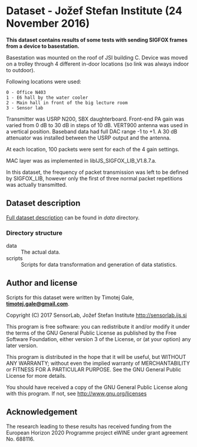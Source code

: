 # Dataset - Jožef Stefan Institute (24 November 2016)

**This dataset contains results of some tests with sending SIGFOX frames from a device to basestation.**

Basestation was mounted on the roof of JSI building C. Device was moved on a trolley through 4 different in-door locations (so link was always indoor to outdoor).

Following locations were used:

    0 - Office N403
    1 - E6 hall by the water cooler
    2 - Main hall in front of the big lecture room
    3 - Sensor lab

Transmitter was USRP N200, SBX daughterboard. Front-end PA gain was varied from 0 dB to 30 dB in steps of 10 dB. VERT900 antenna was used in a vertical position. Baseband data had full DAC range -1 to +1. A 30 dB attenuator was installed between the USRP output and the antenna.

At each location, 100 packets were sent for each of the 4 gain settings.

MAC layer was as implemented in libIJS_SIGFOX_LIB_V1.8.7.a.

In this dataset, the frequency of packet transmission was left to be defined by SIGFOX_LIB, however only the first of three normal packet repetitions was actually transmitted.

## Dataset description

[Full dataset description](../../../SIGFOXDataSet/20161124/README.md) can be found in *data* directory.

### Directory structure

<dl>
  <dt>data</dt>
  <dd>The actual data.</dd>

  <dt>scripts</dt>
  <dd>Scripts for data transformation and generation of data statistics.</dd>
</dl>

## Author and license

Scripts for this dataset were written by Timotej Gale, **timotej.gale@gmail.com**.

Copyright (C) 2017 SensorLab, Jožef Stefan Institute http://sensorlab.ijs.si

This program is free software: you can redistribute it and/or modify it under the terms of the GNU General Public License as published by the Free Software Foundation, either version 3 of the License, or (at your option) any later version.

This program is distributed in the hope that it will be useful, but WITHOUT ANY WARRANTY; without even the implied warranty of MERCHANTABILITY or FITNESS FOR A PARTICULAR PURPOSE.  See the GNU General Public License for more details.

You should have received a copy of the GNU General Public License along with this program. If not, see http://www.gnu.org/licenses

## Acknowledgement

The research leading to these results has received funding from the European Horizon 2020 Programme project eWINE under grant agreement No. 688116.